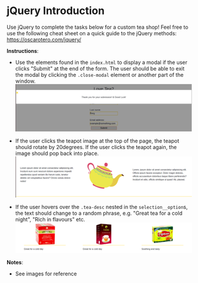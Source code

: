 # jQuery Introduction 

Use jQuery to complete the tasks below for a custom tea shop! Feel free to use the following cheat sheet on a quick guide to the jQuery methods: https://oscarotero.com/jquery/

**Instructions**:
* Use the elements found in the `index.html` to display a modal if the user clicks "Submit" at the end of the form. The user should be able to exit the modal by clicking the `.close-modal` element or another part of the window. ![alt text](./images/modal.png "Modal")

* If the user clicks the teapot image at the top of the page, the teapot should rotate by 20degrees. If the user clicks the teapot again, the image should pop back into place.
![alt text](./images/teapot.png "Modal")


* If the user hovers over the `.tea-desc` nested in the `selection__option`s, the text should change to a random phrase, e.g. "Great tea for a cold night", "Rich in flavours" etc.
![alt text](./images/tea-descriptions.png "Modal")


**Notes**: 
* See images for reference 
